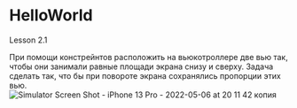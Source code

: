 # HelloWorld
Lesson 2.1

При помощи констрейнтов расположить на вьюкотроллере две вью так, чтобы они занимали равные площади экрана снизу и сверху. Задача сделать так, что бы при повороте экрана сохранялись пропорции этих вью.
![Simulator Screen Shot - iPhone 13 Pro - 2022-05-06 at 20 11 42 копия](https://user-images.githubusercontent.com/101284761/167163849-88258126-71e8-4c6f-a46d-c9284bba10d8.jpg)
